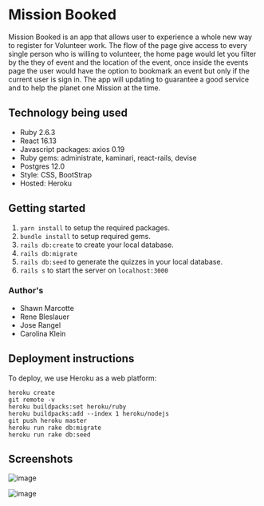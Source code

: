 # Mission Booked

Mission Booked is an app that allows user to experience a whole new way to register for Volunteer work. The flow of the page give access to every single person who is willing to volunteer, the home page would let you filter by the they of event and the location of the event, once inside the events page the user would have the option to bookmark an event but only if the current user is sign in. The app will updating to guarantee a good service and to help the planet one Mission at the time.

## Technology being used

- Ruby 2.6.3
- React 16.13
- Javascript packages: axios 0.19
- Ruby gems: administrate, kaminari, react-rails, devise
- Postgres 12.0
- Style: CSS, BootStrap
- Hosted: Heroku

## Getting started

1. `yarn install` to setup the required packages.
2. `bundle install` to setup required gems.
3. `rails db:create` to create your local database.
4. `rails db:migrate`
5. `rails db:seed` to generate the quizzes in your local database.
6. `rails s` to start the server on `localhost:3000`

### Author's

- Shawn Marcotte
- Rene Bleslauer
- Jose Rangel
- Carolina Klein

## Deployment instructions

To deploy, we use Heroku as a web platform:

```
heroku create
git remote -v
heroku buildpacks:set heroku/ruby
heroku buildpacks:add --index 1 heroku/nodejs
git push heroku master
heroku run rake db:migrate
heroku run rake db:seed
```

## Screenshots

![image](https://user-images.githubusercontent.com/59977158/77278456-c6d50e80-6c95-11ea-893c-1493b9197d4b.png)

![image](https://user-images.githubusercontent.com/59977158/77278491-db190b80-6c95-11ea-83c6-32135dd3d7d4.png)
